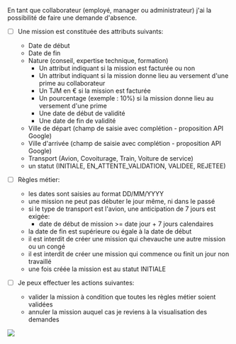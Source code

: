 En tant que collaborateur (employé, manager ou administrateur) j'ai la possibilité de faire une demande d'absence.

* [ ] Une mission est constituée des attributs suivants:
  * Date de début
  * Date de fin
  * Nature (conseil, expertise technique, formation)
    * Un attribut indiquant si la mission est facturée ou non
    * Un attribut indiquant si la mission donne lieu au versement d'une prime au collaborateur
    * Un TJM en € si la mission est facturée
    * Un pourcentage (exemple : 10%) si la mission donne lieu au versement d'une prime
    * Une date de début de validité
    * Une date de fin de validité
  * Ville de départ (champ de saisie avec complétion - proposition API Google)
  * Ville d'arrivée (champ de saisie avec complétion - proposition API Google)
  * Transport (Avion, Covoiturage, Train, Voiture de service)
  * un statut (INITIALE, EN_ATTENTE_VALIDATION, VALIDEE, REJETEE)

* [ ] Règles métier:
  * les dates sont saisies au format DD/MM/YYYY
  * une mission ne peut pas débuter le jour même, ni dans le passé
  * si le type de transport est l'avion, une anticipation de 7 jours est exigée:
    * date de début de mission >= date jour + 7 jours calendaires
  * la date de fin est supérieure ou égale à la date de début
  * il est interdit de créer une mission qui chevauche une autre mission ou un congé
  * il est interdit de créer une mission qui commence ou finit un jour non travaillé
  * une fois créée la mission est au statut INITIALE

* [ ] Je peux effectuer les actions suivantes:
  * valider la mission à condition que toutes les règles métier soient validées
  * annuler la mission auquel cas je reviens à la visualisation des demandes
  
![](https://github.com/DiginamicFormation/ressources-atelier/raw/master/gestion-des-missions/Demande.mission.png)

